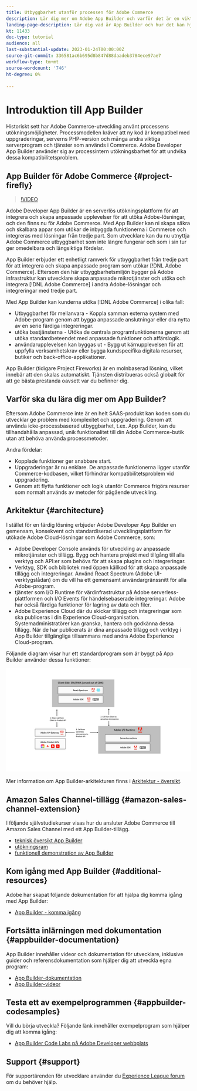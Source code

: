 ```yaml
---
title: Utbyggbarhet utanför processen för Adobe Commerce
description: Lär dig mer om Adobe App Builder och varför det är en viktig aspekt när det gäller utbyggbarhet utanför processen.
landing-page-description: Lär dig vad är App Builder och hur det kan hjälpa dig med Adobe Commerce utvecklingsstrategier.
kt: 11433
doc-type: tutorial
audience: all
last-substantial-update: 2023-01-24T00:00:00Z
source-git-commit: 336581ac6b695d8b847d88daadeb3784ece97ae7
workflow-type: tm+mt
source-wordcount: '746'
ht-degree: 0%

---
```



# Introduktion till App Builder

Historiskt sett har Adobe Commerce-utveckling använt processens utökningsmöjligheter. Processmodellen kräver att ny kod är kompatibel med uppgraderingar, serverns PHP-version och många andra viktiga serverprogram och tjänster som används i Commerce. Adobe Developer App Builder använder sig av processintern utökningsbarhet för att undvika dessa kompatibilitetsproblem.

## App Builder för Adobe Commerce {#project-firefly}

>[!VIDEO](https://video.tv.adobe.com/v/3412839)

Adobe Developer App Builder är en serverlös utökningsplattform för att integrera och skapa anpassade upplevelser för att utöka Adobe-lösningar, och den finns nu för Adobe Commerce. Med App Builder kan ni skapa säkra och skalbara appar som utökar de inbyggda funktionerna i Commerce och integreras med lösningar från tredje part. Som utvecklare kan du nu utnyttja Adobe Commerce utbyggbarhet som inte längre fungerar och som i sin tur ger omedelbara och långsiktiga fördelar.

App Builder erbjuder ett enhetligt ramverk för utbyggbarhet från tredje part för att integrera och skapa anpassade program som utökar [!DNL Adobe Commerce]. Eftersom den här utbyggbarhetsmiljön bygger på Adobe infrastruktur kan utvecklare skapa anpassade mikrotjänster och utöka och integrera [!DNL Adobe Commerce] i andra Adobe-lösningar och integreringar med tredje part.

Med App Builder kan kunderna utöka [!DNL Adobe Commerce] i olika fall:

* Utbyggbarhet för mellanvara - Koppla samman externa system med Adobe-program genom att bygga anpassade anslutningar eller dra nytta av en serie färdiga integreringar.
* utöka bastjänsterna - Utöka de centrala programfunktionerna genom att utöka standardbeteendet med anpassade funktioner och affärslogik.
* användarupplevelsen kan byggas ut - Bygg ut kärnupplevelsen för att uppfylla verksamhetskrav eller bygga kundspecifika digitala resurser, butiker och back-office-applikationer.

App Builder (tidigare Project Fireworks) är en molnbaserad lösning, vilket innebär att den skalas automatiskt. Tjänsten distribueras också globalt för att ge bästa prestanda oavsett var du befinner dig.

## Varför ska du lära dig mer om App Builder?

Eftersom Adobe Commerce inte är en helt SAAS-produkt kan koden som du utvecklar ge problem med komplexitet och uppgradering. Genom att använda icke-processbaserad utbyggbarhet, t.ex. App Builder, kan du tillhandahålla anpassad, unik funktionalitet till din Adobe Commerce-butik utan att behöva använda processmetoder.

Andra fördelar:

* Kopplade funktioner ger snabbare start.
* Uppgraderingar är nu enklare. De anpassade funktionerna ligger utanför Commerce-kodbasen, vilket förhindrar kompatibilitetsproblem vid uppgradering.
* Genom att flytta funktioner och logik utanför Commerce frigörs resurser som normalt används av metoder för pågående utveckling.

## Arkitektur {#architecture}

I stället för en färdig lösning erbjuder Adobe Developer App Builder en gemensam, konsekvent och standardiserad utvecklingsplattform för utökade Adobe Cloud-lösningar som Adobe Commerce, som:

* Adobe Developer Console används för utveckling av anpassade mikrotjänster och tillägg. Bygg och hantera projekt med tillgång till alla verktyg och API:er som behövs för att skapa plugins och integreringar.
* Verktyg, SDK och bibliotek med öppen källkod för att skapa anpassade tillägg och integreringar. Använd React Spectrum (Adobe UI-verktygslådan) om du vill ha ett gemensamt användargränssnitt för alla Adobe-program.
* tjänster som I/O Runtime för värdinfrastruktur på Adobe serverless-plattformen och I/O Events för händelsebaserade integreringar. Adobe har också färdiga funktioner för lagring av data och filer.
* Adobe Experience Cloud där du skickar tillägg och integreringar som ska publiceras i din Experience Cloud-organisation. Systemadministratörer kan granska, hantera och godkänna dessa tillägg. När de har publicerats är dina anpassade tillägg och verktyg i App Builder tillgängliga tillsammans med andra Adobe Experience Cloud-program.

Följande diagram visar hur ett standardprogram som är byggt på App Builder använder dessa funktioner:

![Arkitektur](/help/assets/app-builder/firefly-architecture.jpeg)

Mer information om App Builder-arkitekturen finns i [Arkitektur - översikt](https://developer.adobe.com/app-builder/docs/guides/).

## Amazon Sales Channel-tillägg {#amazon-sales-channel-extension}

I följande självstudiekurser visas hur du ansluter Adobe Commerce till Amazon Sales Channel med ett App Builder-tillägg.

* [teknisk översikt App Builder](../app-builder/app-builder-technical-overview.md)
* [utökningsram](../app-builder/extensibility-framework-commerce-eventing.md)
* [funktionell demonstration av App Builder](../app-builder/app-builder-functional-demonstration.md)

## Kom igång med App Builder {#additional-resources}

Adobe har skapat följande dokumentation för att hjälpa dig komma igång med App Builder:

* [App Builder - komma igång](https://developer.adobe.com/app-builder/docs/getting_started/)

## Fortsätta inlärningen med dokumentation {#appbuilder-documentation}

App Builder innehåller videor och dokumentation för utvecklare, inklusive guider och referensdokumentation som hjälper dig att utveckla egna program:

* [App Builder-dokumentation](https://developer.adobe.com/app-builder/docs/overview/)
* [App Builder-videor](https://www.youtube.com/playlist?list=PLcVEYUqU7VRfDij-Jbjyw8S8EzW073F_o)

## Testa ett av exempelprogrammen {#appbuilder-codesamples}

Vill du börja utveckla? Följande länk innehåller exempelprogram som hjälper dig att komma igång:

* [App Builder Code Labs på Adobe Developer webbplats](https://developer.adobe.com/app-builder/docs/resources/)

## Support {#support}

För supportärenden för utvecklare använder du [Experience League forum](https://experienceleaguecommunities.adobe.com/t5/app-builder/ct-p/project-firefly) om du behöver hjälp.
